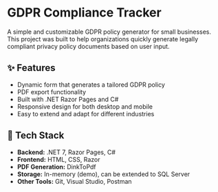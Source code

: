 # GDPR Compliance Tracker

A simple and customizable GDPR policy generator for small businesses.  
This project was built to help organizations quickly generate legally compliant privacy policy documents based on user input.

## ✨ Features

- Dynamic form that generates a tailored GDPR policy
- PDF export functionality
- Built with .NET Razor Pages and C#
- Responsive design for both desktop and mobile
- Easy to extend and adapt for different industries

## 🔧 Tech Stack

- **Backend:** .NET 7, Razor Pages, C#
- **Frontend:** HTML, CSS, Razor
- **PDF Generation:** DinkToPdf
- **Storage:** In-memory (demo), can be extended to SQL Server
- **Other Tools:** Git, Visual Studio, Postman
